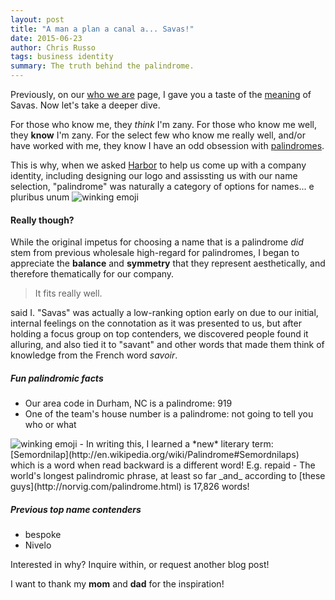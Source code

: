 ```yaml
---
layout: post
title: "A man a plan a canal a... Savas!"
date: 2015-06-23
author: Chris Russo
tags: business identity
summary: The truth behind the palindrome.
---
```


Previously, on our [who we are](/team) page, I gave you a taste of the
[meaning](/team#what-does-savas-mean) of Savas. Now let's take a deeper dive.

For those who know me, they _think_ I'm zany. For those who know me well, they
**know** I'm zany. For the select few who know me really well, and/or have worked
with me, they know I have an odd obsession with
[palindromes](http://en.wikipedia.org/wiki/Palindrome).

This is why, when we asked [Harbor](http://www.studioharbor.com) to help us
come up with a company identity, including designing our logo and assissting us
with our name selection, "palindrome" was naturally a category of options for
names... e pluribus unum
 <img alt="winking emoji"  class="emoji" src="http://www.emoji-cheat-sheet.com/graphics/emojis/wink.png">

#### Really though?
While the original impetus for choosing a name that is a palindrome _did_ stem
from previous wholesale high-regard for palindromes, I began to appreciate
the **balance** and **symmetry** that they represent aesthetically, and therefore
thematically for our company.

> It fits really well.

said I.
"Savas" was actually a low-ranking option early on due to our initial, internal feelings on the
connotation as it was presented to us, but after holding a focus group on
top contenders, we discovered people found it alluring, and also tied it to
"savant" and other words that made them think of knowledge from the French word
 _savoir_.

##### Fun palindromic facts
- Our area code in Durham, NC is a palindrome: 919
- One of the team's house number is a palindrome: not going to tell you who or what
<img alt="winking emoji" class="emoji" src="http://www.emoji-cheat-sheet.com/graphics/emojis/stuck_out_tongue_winking_eye.png">
- In writing this, I learned a *new* literary term: [Semordnilap](http://en.wikipedia.org/wiki/Palindrome#Semordnilaps)
which is a word when read backward is a different word! E.g. repaid
- The world's longest palindromic phrase, at least so far _and_ according to [these guys](http://norvig.com/palindrome.html)
is 17,826 words!

##### Previous top name contenders
- bespoke
- Nivelo

Interested in why? Inquire within, or request another blog post!

I want to thank my **mom** and **dad** for the inspiration!
